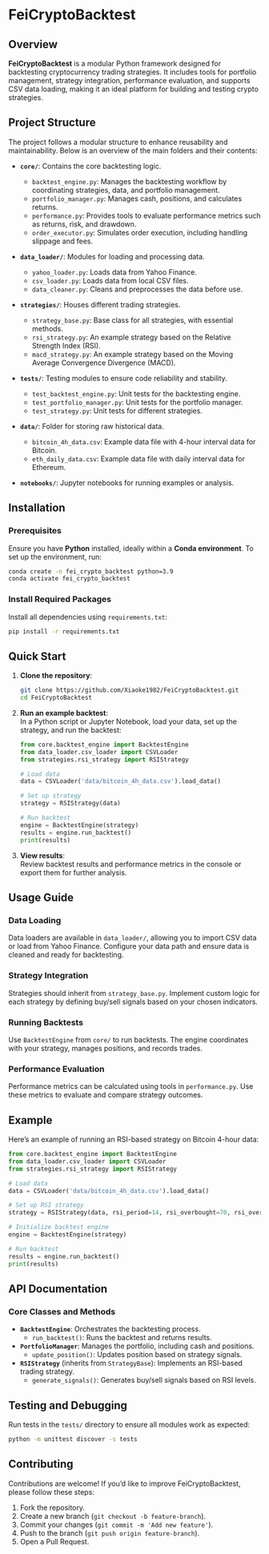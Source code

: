 # FeiCryptoBacktest

## Overview
**FeiCryptoBacktest** is a modular Python framework designed for backtesting cryptocurrency trading strategies. It includes tools for portfolio management, strategy integration, performance evaluation, and supports CSV data loading, making it an ideal platform for building and testing crypto strategies.

## Project Structure
The project follows a modular structure to enhance reusability and maintainability. Below is an overview of the main folders and their contents:

- **`core/`**: Contains the core backtesting logic.
  - `backtest_engine.py`: Manages the backtesting workflow by coordinating strategies, data, and portfolio management.
  - `portfolio_manager.py`: Manages cash, positions, and calculates returns.
  - `performance.py`: Provides tools to evaluate performance metrics such as returns, risk, and drawdown.
  - `order_executor.py`: Simulates order execution, including handling slippage and fees.

- **`data_loader/`**: Modules for loading and processing data.
  - `yahoo_loader.py`: Loads data from Yahoo Finance.
  - `csv_loader.py`: Loads data from local CSV files.
  - `data_cleaner.py`: Cleans and preprocesses the data before use.

- **`strategies/`**: Houses different trading strategies.
  - `strategy_base.py`: Base class for all strategies, with essential methods.
  - `rsi_strategy.py`: An example strategy based on the Relative Strength Index (RSI).
  - `macd_strategy.py`: An example strategy based on the Moving Average Convergence Divergence (MACD).

- **`tests/`**: Testing modules to ensure code reliability and stability.
  - `test_backtest_engine.py`: Unit tests for the backtesting engine.
  - `test_portfolio_manager.py`: Unit tests for the portfolio manager.
  - `test_strategy.py`: Unit tests for different strategies.

- **`data/`**: Folder for storing raw historical data.
  - `bitcoin_4h_data.csv`: Example data file with 4-hour interval data for Bitcoin.
  - `eth_daily_data.csv`: Example data file with daily interval data for Ethereum.

- **`notebooks/`**: Jupyter notebooks for running examples or analysis.

## Installation
### Prerequisites
Ensure you have **Python** installed, ideally within a **Conda environment**. To set up the environment, run:

```bash
conda create -n fei_crypto_backtest python=3.9
conda activate fei_crypto_backtest
```

### Install Required Packages

Install all dependencies using `requirements.txt`:

```bash
pip install -r requirements.txt
```
## Quick Start

1. **Clone the repository**:

    ```bash
    git clone https://github.com/Xiaoke1982/FeiCryptoBacktest.git
    cd FeiCryptoBacktest
    ```

2. **Run an example backtest**:  
   In a Python script or Jupyter Notebook, load your data, set up the strategy, and run the backtest:

    ```python
    from core.backtest_engine import BacktestEngine
    from data_loader.csv_loader import CSVLoader
    from strategies.rsi_strategy import RSIStrategy

    # Load data
    data = CSVLoader('data/bitcoin_4h_data.csv').load_data()

    # Set up strategy
    strategy = RSIStrategy(data)

    # Run backtest
    engine = BacktestEngine(strategy)
    results = engine.run_backtest()
    print(results)
    ```

3. **View results**:  
   Review backtest results and performance metrics in the console or export them for further analysis.

## Usage Guide

### Data Loading

Data loaders are available in `data_loader/`, allowing you to import CSV data or load from Yahoo Finance. Configure your data path and ensure data is cleaned and ready for backtesting.

### Strategy Integration

Strategies should inherit from `strategy_base.py`. Implement custom logic for each strategy by defining buy/sell signals based on your chosen indicators.

### Running Backtests

Use `BacktestEngine` from `core/` to run backtests. The engine coordinates with your strategy, manages positions, and records trades.

### Performance Evaluation

Performance metrics can be calculated using tools in `performance.py`. Use these metrics to evaluate and compare strategy outcomes.

## Example

Here’s an example of running an RSI-based strategy on Bitcoin 4-hour data:

```python
from core.backtest_engine import BacktestEngine
from data_loader.csv_loader import CSVLoader
from strategies.rsi_strategy import RSIStrategy

# Load data
data = CSVLoader('data/bitcoin_4h_data.csv').load_data()

# Set up RSI strategy
strategy = RSIStrategy(data, rsi_period=14, rsi_overbought=70, rsi_oversold=30)

# Initialize backtest engine
engine = BacktestEngine(strategy)

# Run backtest
results = engine.run_backtest()
print(results)
```
## API Documentation

### Core Classes and Methods

- **`BacktestEngine`**: Orchestrates the backtesting process.
  - `run_backtest()`: Runs the backtest and returns results.
- **`PortfolioManager`**: Manages the portfolio, including cash and positions.
  - `update_position()`: Updates position based on strategy signals.
- **`RSIStrategy`** (inherits from `StrategyBase`): Implements an RSI-based trading strategy.
  - `generate_signals()`: Generates buy/sell signals based on RSI levels.

## Testing and Debugging

Run tests in the `tests/` directory to ensure all modules work as expected:

```bash
python -m unittest discover -s tests
```
## Contributing

Contributions are welcome! If you’d like to improve FeiCryptoBacktest, please follow these steps:

1. Fork the repository.
2. Create a new branch (`git checkout -b feature-branch`).
3. Commit your changes (`git commit -m 'Add new feature'`).
4. Push to the branch (`git push origin feature-branch`).
5. Open a Pull Request.
